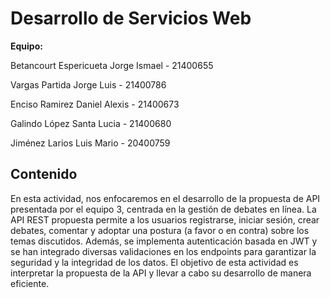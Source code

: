 # Desarrollo de Servicios Web

**Equipo:**  

Betancourt Espericueta Jorge Ismael - 21400655

Vargas Partida Jorge Luis - 21400786

Enciso Ramirez Daniel Alexis - 21400673

Galindo López Santa Lucia - 21400680

Jiménez Larios Luis Mario - 20400759

## Contenido

En esta actividad, nos enfocaremos en el desarrollo de la propuesta de API presentada por el equipo 3, centrada en la gestión de debates en línea. La API REST propuesta permite a los usuarios registrarse, iniciar sesión, crear debates, comentar y adoptar una postura (a favor o en contra) sobre los temas discutidos. Además, se implementa autenticación basada en JWT y se han integrado diversas validaciones en los endpoints para garantizar la seguridad y la integridad de los datos. El objetivo de esta actividad es interpretar la propuesta de la API y llevar a cabo su desarrollo de manera eficiente.
